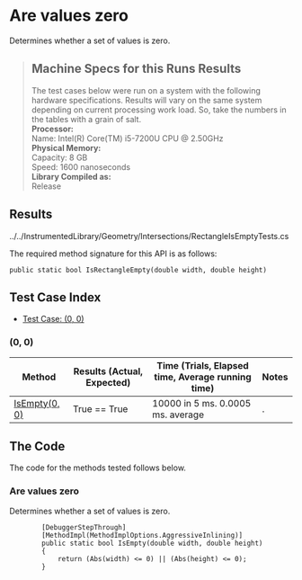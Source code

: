 # Are values zero

Determines whether a set of values is zero.

> ## Machine Specs for this Runs Results
> The test cases below were run on a system with the following hardware specifications. Results will vary on the same system depending on current processing work load. So, take the numbers in the tables with a grain of salt.  
> **Processor:**  
> Name: Intel(R) Core(TM) i5-7200U CPU @ 2.50GHz  
  > **Physical Memory:**  
> Capacity: 8 GB  
> Speed: 1600 nanoseconds  
  > **Library Compiled as:**  
> Release  

## Results

../../InstrumentedLibrary/Geometry/Intersections/RectangleIsEmptyTests.cs

The required method signature for this API is as follows:

```CSharp
public static bool IsRectangleEmpty(double width, double height)
```

## Test Case Index

- [Test Case: (0, 0)](#0,-0)

### (0, 0)

| Method | Results (Actual, Expected) | Time (Trials, Elapsed time, Average running time) | Notes |
|---|---|---|---|
| [IsEmpty(0, 0)](#Are-values-zero) | True == True | 10000 in 5 ms. 0.0005 ms. average | . |

## The Code

The code for the methods tested follows below.

### Are values zero

Determines whether a set of values is zero.  

```CSharp
        [DebuggerStepThrough]
        [MethodImpl(MethodImplOptions.AggressiveInlining)]
        public static bool IsEmpty(double width, double height)
        {
            return (Abs(width) <= 0) || (Abs(height) <= 0);
        }
```

